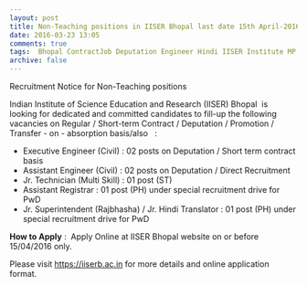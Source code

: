 ```yaml
---
layout: post
title: Non-Teaching positions in IISER Bhopal last date 15th April-2016   
date: 2016-03-23 13:05
comments: true
tags:  Bhopal ContractJob Deputation Engineer Hindi IISER Institute MP Online Rajbhasha Registrar Technician 
archive: false
---
```

Recruitment Notice for Non-Teaching positions 

Indian Institute of Science  Education and Research (IISER) Bhopal  is looking for dedicated and committed candidates to fill-up the following vacancies on Regular / Short-term Contract / Deputation / Promotion / Transfer - on - absorption basis/also   :

- Executive Engineer (Civil) : 02 posts on Deputation / Short term contract basis
- Assistant Engineer (Civil) : 02 posts on Deputation / Direct Recruitment
- Jr. Technician (Multi Skill) : 01 post (ST)
- Assistant Registrar : 01 post (PH) under special recruitment drive for PwD
- Jr. Superintendent (Rajbhasha) / Jr. Hindi Translator : 01 post (PH) under special recruitment drive for PwD 

**How to Apply** :  Apply Online at IISER Bhopal website on or before 15/04/2016 only.   

Please visit <https://iiserb.ac.in>  for more details and online application format.



